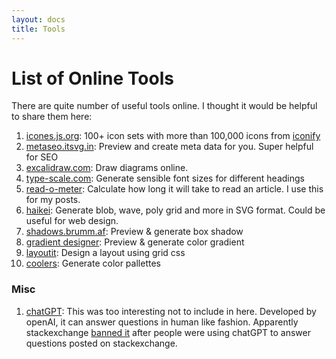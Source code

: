 ```yaml
---
layout: docs
title: Tools
---
```


# List of Online Tools
There are quite number of useful tools online. I thought it would be helpful to share them here:

1. [icones.js.org](https://icones.js.org/): 100+ icon sets with more than 100,000 icons from [iconify](https://github.com/iconify/iconify)
2. [metaseo.itsvg.in](https://metaseo.itsvg.in/): Preview and create meta data for you. Super helpful for SEO
3. [excalidraw.com](https://excalidraw.com/): Draw diagrams online.
4. [type-scale.com](https://type-scale.com/): Generate sensible font sizes for different headings
5. [read-o-meter](https://niram.org/read/): Calculate how long it will take to read an article. I use this for my posts.
6. [haikei](https://app.haikei.app/): Generate blob, wave, poly grid and more in SVG format. Could be useful for web design.
7. [shadows.brumm.af](https://shadows.brumm.af/): Preview & generate box shadow
8. [gradient designer](https://gradient-designer.csspost.com/): Preview & generate color gradient
9. [layoutit](https://grid.layoutit.com/): Design a layout using grid css
10. [coolers](https://coolors.co/): Generate color pallettes


### Misc
1. [chatGPT](https://chat.openai.com/chat): This was too interesting not to include in here. Developed by openAI, it can answer questions in human like fashion. Apparently stackexchange [banned it](https://meta.stackoverflow.com/questions/421831/temporary-policy-chatgpt-is-banned) after people were using chatGPT to answer questions posted on stackexchange. 

